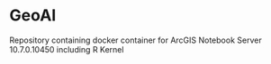 # GeoAI
Repository containing docker container for ArcGIS Notebook Server 10.7.0.10450 including R Kernel
